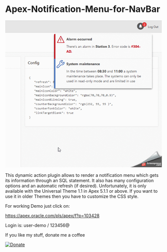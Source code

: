 # Apex-Notification-Menu-for-NavBar

![Screenshot](https://github.com/RonnyWeiss/Apex-Notification-Menu-for-NavBar/blob/master/screenshot.gif?raw=true)

This dynamic action plugin allows to render a notification menu which gets its information through an SQL statement. It also has many configuration options and an automatic refresh (if desired). Unfortunately, it is only available with the Universal Theme 1.1 in Apex 5.1.1 or above. If you want to use it in older Themes then you have to customize the CSS style.

For working Demo just click on:

https://apex.oracle.com/pls/apex/f?p=103428

Login is: user-demo / 123456@

If you like my stuff, donate me a coffee

[![Donate](https://img.shields.io/badge/Donate-PayPal-green.svg)](https://www.paypal.me/RonnyW1)
